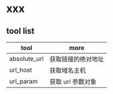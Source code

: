 # xxx

## tool list

| tool         | more               |
| ------------ | ------------------ |
| absolute_url | 获取链接的绝对地址 |
| url_host     | 获取域名主机       |
| url_param    | 获取 url 参数对象  |
